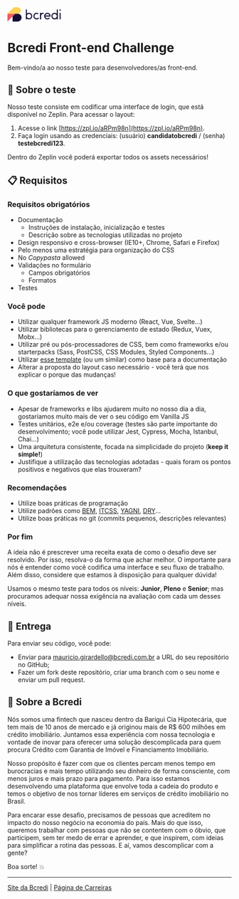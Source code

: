 <img src="./app/src/assets/img/logo.svg" width="120" alt="Bcredi">

# Bcredi Front-end Challenge

Bem-vindo/a ao nosso teste para desenvolvedores/as front-end.  

## :scroll: Sobre o teste
Nosso teste consiste em codificar uma interface de login, que está disponível no Zeplin. Para acessar o layout:

1. Acesse o link [https://zpl.io/aRPm98n](https://zpl.io/aRPm98n).
2. Faça login usando as credenciais: (usuário) **candidatobcredi** / (senha) **testebcredi123**.

Dentro do Zeplin você poderá exportar todos os assets necessários!


## :clipboard: Requisitos

### Requisitos obrigatórios
* Documentação
  * Instruções de instalação, inicialização e testes
  * Descrição sobre as tecnologias utilizadas no projeto
* Design responsivo e cross-browser (IE10+, Chrome, Safari e Firefox)
* Pelo menos uma estratégia para organização do CSS
* No _Copypasta_ allowed
* Validações no formulário
  * Campos obrigatórios
  * Formatos
* Testes


### Você pode
* Utilizar qualquer framework JS moderno (React, Vue, Svelte...)
* Utilizar bibliotecas para o gerenciamento de estado (Redux, Vuex, Mobx...)
* Utilizar pré ou pós-processadores de CSS, bem como frameworks e/ou starterpacks (Sass, PostCSS, CSS Modules, Styled Components...)
* Utilizar [esse template](https://github.com/elsewhencode/project-guidelines/blob/master/README.sample.md) (ou um similar) como base para a documentação
* Alterar a proposta do layout caso necessário - você terá que nos explicar o porque das mudanças!


### O que gostaríamos de ver
* Apesar de frameworks e libs ajudarem muito no nosso dia a dia, gostaríamos muito mais de ver o seu código em Vanilla JS
* Testes unitários, e2e e/ou coverage (testes são parte importante do desenvolvimento; você pode utilizar Jest, Cypress, Mocha, Istanbul, Chai...)
* Uma arquitetura consistente, focada na simplicidade do projeto (**keep it simple!**)
* Justifique a utilização das tecnologias adotadas - quais foram os pontos positivos e negativos que elas trouxeram?


### Recomendações
* Utilize boas práticas de programação
* Utilize padrões como [BEM](http://getbem.com/), [ITCSS](https://www.xfive.co/blog/itcss-scalable-maintainable-css-architecture/), [YAGNI](https://en.wikipedia.org/wiki/You_aren%27t_gonna_need_it), [DRY](https://en.wikipedia.org/wiki/Don%27t_repeat_yourself)...
* Utilize boas práticas no git (commits pequenos, descrições relevantes)


### Por fim
A ideia não é prescrever uma receita exata de como o desafio deve ser resolvido. Por isso, resolva-o da forma que achar melhor. O importante para nós é entender como você codifica uma interface e seu fluxo de trabalho. Além disso, considere que estamos à disposição para qualquer dúvida!

Usamos o mesmo teste para todos os níveis: **Junior**, **Pleno** e **Senior**; mas procuramos adequar nossa exigência na avaliação com cada um desses níveis.


## :rocket: Entrega
Para enviar seu código, você pode:

* Enviar para [mauricio.girardello@bcredi.com.br](mailto:mauricio.girardello@bcredi.com.br) a URL do seu repositório no GitHub;
* Fazer um fork deste repositório, criar uma branch com o seu nome e enviar um pull request.


## :busts_in_silhouette: Sobre a Bcredi
Nós somos uma fintech que nasceu dentro da Barigui Cia Hipotecária, que tem mais de 10 anos de mercado e já originou mais de R$ 600 milhões em crédito imobiliário. Juntamos essa experiência com nossa tecnologia e vontade de inovar para oferecer uma solução descomplicada para quem procura Crédito com Garantia de Imóvel e Financiamento Imobiliário. 

Nosso propósito é fazer com que os clientes percam menos tempo em burocracias e mais tempo utilizando seu dinheiro de forma consciente, com menos juros e mais prazo para pagamento. Para isso estamos desenvolvendo uma plataforma que envolve toda a cadeia do produto e temos o objetivo de nos tornar líderes em serviços de crédito imobiliário no Brasil.

Para encarar esse desafio, precisamos de pessoas que acreditem no impacto do nosso negócio na economia do país. Mais do que isso, queremos trabalhar com pessoas que não se contentem com o óbvio, que participem, sem ter medo de errar e aprender, e que inspirem, com ideias para simplificar a rotina das pessoas. E aí, vamos descomplicar com a gente?  

Boa sorte! :boom:

---

[Site da Bcredi](https://bcredi.com.br) | [Página de Carreiras](https://bcredi.gupy.io/)